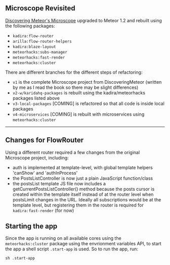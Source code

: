## Microscope Revisited

[Discovering Meteor's Microscope](https://github.com/DiscoverMeteor/Microscope) upgraded to Meteor 1.2 and rebuilt using the following packages:

* `kadira:flow-router`
* `arilla:flow-router-helpers`
* `kadira:blaze-layout`
* `meteorhacks:subs-manager`
* `meteorhacks:fast-render`
* `meteorhacks:cluster`


There are different branches for the different steps of refactoring:

* `v1` is the complete Microscope project from DiscoveringMeteor (written by me as I read the book so there may be slight differences)
* `v2-w/karidahq-packages` is rebuilt using the kadira/meteorhacks packages listed above
* `v3-local-packages` [COMING] is refactored so that all code is inside local packages
* `v4-microservices` [COMING] is rebuilt with microservices using `meteorhacks:cluster`

---

## Changes for FlowRouter 
Using a different router required a few changes from the original Microscope project, including:

* auth is implemented at template-level, with global template helpers 'canShow' and 'authInProcess'
* the PostsListController is now just a plain JavaScript function/class
* the postsList template JS file now includes a getCurrentPostsListController() method because the posts cursor is created within the template itself instead of at the router level when postsLimit changes in the URL. Ideally all subscriptions would be at the template level, but registering them in the router is required for `kadira:fast-render` (for now)

## Starting the app
Since the app is running on all available cores using the `meteorhacks:cluster` package using the envrionment variables API, to start the app a shell script `.start-app` is used. So to run the app, run:

 `sh .start-app`


